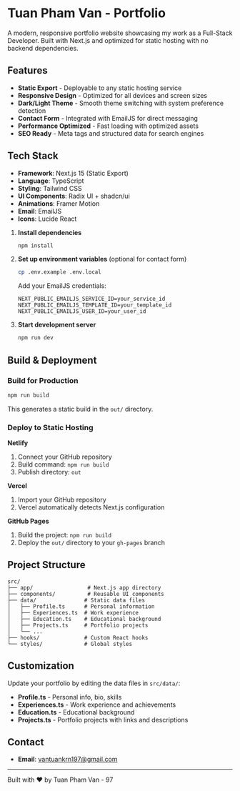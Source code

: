 # Tuan Pham Van - Portfolio

A modern, responsive portfolio website showcasing my work as a Full-Stack Developer. Built with Next.js and optimized for static hosting with no backend dependencies.

## Features

- **Static Export** - Deployable to any static hosting service
- **Responsive Design** - Optimized for all devices and screen sizes
- **Dark/Light Theme** - Smooth theme switching with system preference detection
- **Contact Form** - Integrated with EmailJS for direct messaging
- **Performance Optimized** - Fast loading with optimized assets
- **SEO Ready** - Meta tags and structured data for search engines

## Tech Stack

- **Framework**: Next.js 15 (Static Export)
- **Language**: TypeScript
- **Styling**: Tailwind CSS
- **UI Components**: Radix UI + shadcn/ui
- **Animations**: Framer Motion
- **Email**: EmailJS
- **Icons**: Lucide React

1. **Install dependencies**

   ```bash
   npm install
   ```

2. **Set up environment variables** (optional for contact form)

   ```bash
   cp .env.example .env.local
   ```

   Add your EmailJS credentials:

   ```env
   NEXT_PUBLIC_EMAILJS_SERVICE_ID=your_service_id
   NEXT_PUBLIC_EMAILJS_TEMPLATE_ID=your_template_id
   NEXT_PUBLIC_EMAILJS_USER_ID=your_user_id
   ```

3. **Start development server**
   ```bash
   npm run dev
   ```

## Build & Deployment

### Build for Production

```bash
npm run build
```

This generates a static build in the `out/` directory.

### Deploy to Static Hosting

**Netlify**

1. Connect your GitHub repository
2. Build command: `npm run build`
3. Publish directory: `out`

**Vercel**

1. Import your GitHub repository
2. Vercel automatically detects Next.js configuration

**GitHub Pages**

1. Build the project: `npm run build`
2. Deploy the `out/` directory to your `gh-pages` branch

## Project Structure

```
src/
├── app/                 # Next.js app directory
├── components/          # Reusable UI components
├── data/               # Static data files
│   ├── Profile.ts      # Personal information
│   ├── Experiences.ts  # Work experience
│   ├── Education.ts    # Educational background
│   ├── Projects.ts     # Portfolio projects
│   └── ...
├── hooks/              # Custom React hooks
└── styles/             # Global styles
```

## Customization

Update your portfolio by editing the data files in `src/data/`:

- **Profile.ts** - Personal info, bio, skills
- **Experiences.ts** - Work experience and achievements
- **Education.ts** - Educational background
- **Projects.ts** - Portfolio projects with links and descriptions

## Contact

- **Email**: vantuankrn197@gmail.com

---

Built with ❤️ by Tuan Pham Van - 97
